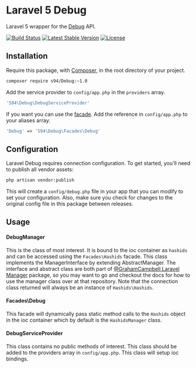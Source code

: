 Laravel 5 Debug
=================
Laravel 5 wrapper for the [Debug](http://www.94song.com) API.

[![Build Status](https://img.shields.io/travis/vinkla/hashids/master.svg?style=flat)](http://www.94song.com/s94/debug)
[![Latest Stable Version](http://img.shields.io/packagist/v/vinkla/hashids.svg?style=flat)](http://www.94song.com/s94/debug)
[![License](https://img.shields.io/packagist/l/vinkla/hashids.svg?style=flat)](http://www.94song.com/)

## Installation
Require this package, with [Composer](https://getcomposer.org/), in the root directory of your project.

```bash
composer require s94/Debug:~1.0
```

Add the service provider to ```config/app.php``` in the `providers` array.

```php
'S94\Debug\DebugServiceProvider'
```

If you want you can use the [facade](http://laravel.com/docs/facades). Add the reference in ```config/app.php``` to your aliases array.

```php
'Debug' => 'S94\Debug\Facades\Debug'
```

## Configuration

Laravel Debug requires connection configuration. To get started, you'll need to publish all vendor assets:

```bash
php artisan vendor:publish
```

This will create a `config/debug.php` file in your app that you can modify to set your configuration. Also, make sure you check for changes to the original config file in this package between releases.


## Usage

#### DebugManager

This is the class of most interest. It is bound to the ioc container as `hashids` and can be accessed using the `Facades\Hashids` facade. This class implements the ManagerInterface by extending AbstractManager. The interface and abstract class are both part of [@GrahamCampbell Laravel Manager](https://github.com/GrahamCampbell/Laravel-Manager) package, so you may want to go and checkout the docs for how to use the manager class over at that repository. Note that the connection class returned will always be an instance of `Hashids\Hashids`.

#### Facades\Debug

This facade will dynamically pass static method calls to the `Hashids` object in the ioc container which by default is the `HashidsManager` class.

#### DebugServiceProvider

This class contains no public methods of interest. This class should be added to the providers array in `config/app.php`. This class will setup ioc bindings.

